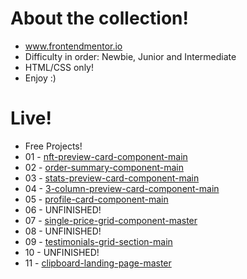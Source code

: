 # About the collection!

- www.frontendmentor.io
- Difficulty in order: Newbie, Junior and Intermediate 
- HTML/CSS only!
- Enjoy :)

# Live!
- Free Projects!
- 01 - [nft-preview-card-component-main](https://joaobessada.github.io/frontendmentor_html-css/1-nft-preview-card-component-main/)
- 02 - [order-summary-component-main](https://joaobessada.github.io/frontendmentor_html-css/2-order-summary-component-main/)
- 03 - [stats-preview-card-component-main](https://joaobessada.github.io/frontendmentor_html-css/3-stats-preview-card-component-main/)
- 04 - [3-column-preview-card-component-main](https://joaobessada.github.io/frontendmentor_html-css/4-3-column-preview-card-component-main/)
- 05 - [profile-card-component-main](https://joaobessada.github.io/frontendmentor_html-css/5-profile-card-component-main)
- 06 - UNFINISHED!
- 07 - [single-price-grid-component-master](https://joaobessada.github.io/frontendmentor_html-css/7-single-price-grid-component-master/)
- 08 - UNFINISHED!
- 09 - [testimonials-grid-section-main](https://joaobessada.github.io/frontendmentor_html-css/9-testimonials-grid-section-main/)
- 10 - UNFINISHED!
- 11 - [clipboard-landing-page-master](https://joaobessada.github.io/frontendmentor_html-css/11-clipboard-landing-page-master)
